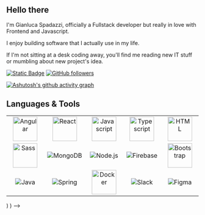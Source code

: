 ## Hello there

I'm Gianluca Spadazzi, officially a Fullstack developer but really in love with Frontend and Javascript. 

I enjoy building software that I actually use in my life. 

If I'm not sitting at a desk coding away, you'll find me reading new IT stuff or mumbling about new project's idea.

[![Static Badge](https://img.shields.io/badge/Gianluca%20Spadazzi-blue?style=flat-square&logo=Linkedin&logoColor=white&link=https://www.linkedin.com/in/gianluca-spadazzi)](https://www.linkedin.com/in/gianluca-spadazzi/)
[![GitHub followers](https://img.shields.io/github/followers/giaspa?label=Giaspa&logo=Github)]()

[![Ashutosh's github activity graph](https://github-readme-activity-graph.vercel.app/graph?username=Giaspa&theme=github-compact)](https://github.com/ashutosh00710/github-readme-activity-graph)

## Languages & Tools

<table width="100" align='center' >
  <tr>
      <td align='center' width="190">
        <img src="https://www.vectorlogo.zone/logos/angular/angular-icon.svg" width="64" title="Angular"/>
      </td>
      <td align='center' width="190">
        <img src="https://www.vectorlogo.zone/logos/reactjs/reactjs-icon.svg" width="64" title="React"/>
      </td>
      <td align='center' width="190">
        <img src="https://cdn.jsdelivr.net/gh/devicons/devicon/icons/javascript/javascript-original.svg" width="64" title="Javascript"/>
      </td>
      <td align='center' width="190">
        <img src="https://www.vectorlogo.zone/logos/typescriptlang/typescriptlang-icon.svg" width="64" title="Typescript"/>
      </td>
      <td align='center'  width="190">
        <img src="https://www.vectorlogo.zone/logos/w3_html5/w3_html5-icon.svg" width="64" title="HTML"/>
      </td>
  </tr>
    
  <tr>
      <td align='center' width="190">
        <img src="https://www.vectorlogo.zone/logos/sass-lang/sass-lang-icon.svg" width="64" title="Sass"/>
      </td>
      <td align='center' width="190">
        <img src="https://www.vectorlogo.zone/logos/mongodb/mongodb-ar21.svg" title="MongoDB"/>
      </td>
      <td align='center' width="190">
        <img src="https://www.vectorlogo.zone/logos/nodejs/nodejs-ar21.svg" title="Node.js"/>
      </td>
      <td align='center' width="190">
        <img src="https://www.vectorlogo.zone/logos/firebase/firebase-ar21.svg" title="Firebase"/>
      </td>
      <td align='center'  width="190">
        <img src="https://upload.vectorlogo.zone/logos/getbootstrap/images/987f8f6c-263a-47b1-a85d-853cfca215d9.svg" width="64" title="Bootstrap"/>
      </td>
      
  </tr>
  
  <tr>
      <td align='center'  width="190">
        <img src="https://www.vectorlogo.zone/logos/java/java-icon.svg" title="Java"/>
      </td>
      <td align='center' width="190">
        <img src="https://www.vectorlogo.zone/logos/springio/springio-ar21.svg" title="Spring"/>
      </td>
      <td align='center' width="190">
        <img src="https://www.vectorlogo.zone/logos/docker/docker-tile.svg" width="64" title="Docker"/>
      </td>
      <td align='center' width="190">
        <img src="https://www.vectorlogo.zone/logos/slack/slack-icon.svg" title="Slack"/>
      </td>
      <td align='center' width="190">
        <img src="https://www.vectorlogo.zone/logos/figma/figma-icon.svg" title="Figma"/>
      </td>
  </tr>
</table>

<!--
## Projects

Qui potrete elencare i vostri progetti passati e in corso, dando visibilità e facile accesso al vostro codice.

### 🌎 Project  [💻Live Version](<!-- Inserisci qui il link alla versione deployata-->) <!-- [📄 Repo](<!-- Inserisci qui il link alla repository-->) -->
<!-- 
Breve descrizione del progetto, della dimensione del team e delle funzionalità. Scrivilo come se stessi facendo un pitch per un business.

- FE Website & mobile app: Esempi di tech stack
- BE : Esempi di tech stack
- APIs : Esempi di tech stack
-->
<!--
**Giaspa/giaspa** is a ✨ _special_ ✨ repository because its `README.md` (this file) appears on your GitHub profile.

Here are some ideas to get you started:

- 🔭 I’m currently working on ...
- 🌱 I’m currently learning ...
- 👯 I’m looking to collaborate on ...
- 🤔 I’m looking for help with ...
- 💬 Ask me about ...
- 📫 How to reach me: ...
- 😄 Pronouns: ...
- ⚡ Fun fact: ...
-->
